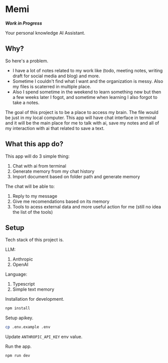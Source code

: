 # Memi

_**Work in Progress**_

Your personal knowledge AI Assistant.

## Why?

So here's a problem.

- I have a lot of notes related to my work like (todo, meeting notes, writing draft for social media and blog)  and more.
- Sometime I couldn't find what I want and the organization is messy. Also my files is scaterred in multiple place.
- Also I spend sometime in the weekend to learn something new but then a few weeks later I fogot, and sometime when learning I also forgot to take a notes.

The goal of this project is to be a place to access my brain. The file would be just in my local computer. This app will have chat interface in terminal and it will be the main place for me to talk with ai, save my notes and all of my interaction with ai that related to save a text.

## What this app do?

This app will do 3 simple thing:

1. Chat with ai from terminal
2. Generate memory from my chat history
3. Import document based on folder path and generate memory

The chat will be able to:
1. Reply to my message
2. Give me recomendations based on its memory
3. Tools to acess external data and more useful action for me (still no idea the list of the tools)

## Setup

Tech stack of this project is.

LLM:
1. Anthropic
2. OpenAI

Language:
1. Typescript
2. Simple text memory

Installation for development.

```bash
npm install
```

Setup apikey.
```bash
cp .env.example .env
```

Update `ANTHROPIC_API_KEY` env value.

Run the app.
```bash
npm run dev
```
